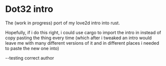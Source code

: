 # Dot32 intro

The (work in progress) port of my love2d intro into rust. 

Hopefully, if i do this right, i could use cargo to import the intro in instead of copy pasting the thing every time (which after i tweaked an intro would leave me with many different versions of it and in different places i needed to paste the new one into)

--testing correct author 